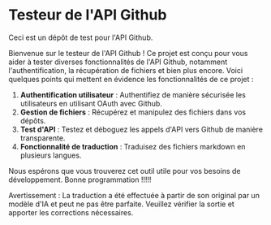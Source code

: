 # Testeur de l'API Github

Ceci est un dépôt de test pour l'API Github.

Bienvenue sur le testeur de l'API Github ! Ce projet est conçu pour vous aider à tester diverses fonctionnalités de l'API Github, notamment l'authentification, la récupération de fichiers et bien plus encore. Voici quelques points qui mettent en évidence les fonctionnalités de ce projet :

1. **Authentification utilisateur** : Authentifiez de manière sécurisée les utilisateurs en utilisant OAuth avec Github.
2. **Gestion de fichiers** : Récupérez et manipulez des fichiers dans vos dépôts.
3. **Test d'API** : Testez et déboguez les appels d'API vers Github de manière transparente.
4. **Fonctionnalité de traduction** : Traduisez des fichiers markdown en plusieurs langues.

Nous espérons que vous trouverez cet outil utile pour vos besoins de développement. Bonne programmation !!!!!


Avertissement : La traduction a été effectuée à partir de son original par un modèle d'IA et peut ne pas être parfaite. Veuillez vérifier la sortie et apporter les corrections nécessaires.